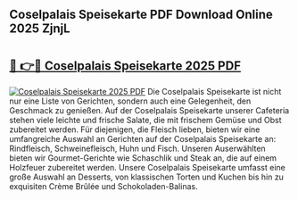## Coselpalais Speisekarte PDF Download Online 2025 ZjnjL

# <h2><a href="http://gccc1t1.nevu.top/?p=Coselpalais+Speisekarte">🔗 👉🔴 Coselpalais Speisekarte 2025 PDF</a></h2>

[![Coselpalais Speisekarte 2025 PDF](https://i.imgur.com/dBaPXMq.png)](http://gccc1t1.nevu.top/?p=Coselpalais+Speisekarte)
Die Coselpalais Speisekarte ist nicht nur eine Liste von Gerichten, sondern auch eine Gelegenheit, den Geschmack zu genießen. Auf der Coselpalais Speisekarte unserer Cafeteria stehen viele leichte und frische Salate, die mit frischem Gemüse und Obst zubereitet werden. Für diejenigen, die Fleisch lieben, bieten wir eine umfangreiche Auswahl an Gerichten auf der Coselpalais Speisekarte an: Rindfleisch, Schweinefleisch, Huhn und Fisch. Unseren Auserwählten bieten wir Gourmet-Gerichte wie Schaschlik und Steak an, die auf einem Holzfeuer zubereitet werden. Unsere Coselpalais Speisekarte umfasst eine große Auswahl an Desserts, von klassischen Torten und Kuchen bis hin zu exquisiten Crème Brûlée und Schokoladen-Balinas.
